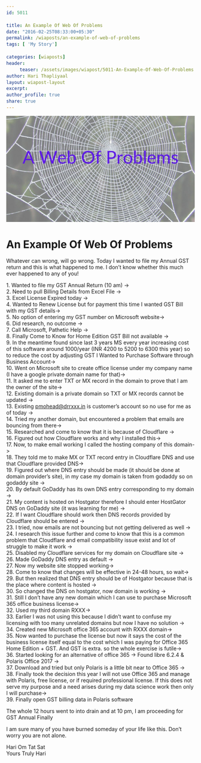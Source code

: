 ```yaml
--- 
id: 5011

title: An Example Of Web Of Problems
date: "2016-02-25T08:33:00+05:30"
permalink: /wiaposts/an-example-of-web-of-problems
tags: [ 'My Story']    

categories: [wiaposts] 
header:
     teaser: /assets/images/wiapost/5011-An-Example-Of-Web-Of-Problems.jpg
author: Hari Thapliyaal 
layout: wiapost-layout
excerpt:  
author_profile: true 
share: true 
---
```


![An Example Of Web Of Problems](/assets/images/wiapost/5011-An-Example-Of-Web-Of-Problems.jpg)     
   
# An Example Of Web Of Problems  
    
Whatever can wrong, will go wrong. Today I wanted to file my Annual GST return and this is what happened to me. I don’t know whether this much ever happened to any of you!    
    
1\. Wanted to file my GST Annual Return (10 am) -&gt;     
2\. Need to pull Billing Details from Excel File -&gt;     
3\. Excel License Expired today -&gt;     
4\. Wanted to Renew License but for payment this time I wanted GST Bill with my GST details-&gt;     
5\. No option of entering my GST number on Microsoft website-&gt;     
6\. Did research, no outcome -&gt;     
7\. Call Microsoft, Pathetic Help -&gt;     
8\. Finally Come to Know for Home Edition GST Bill not available -&gt;     
9\. In the meantime found since last 3 years MS every year increasing cost of this software around 1000/year (INR 4200 to 5200 to 6300 this year) so to reduce the cost by adjusting GST I Wanted to Purchase Software through Business Account-&gt;     
10\. Went on Microsoft site to create office license under my company name (I have a google private domain name for that)-&gt;     
11\. It asked me to enter TXT or MX record in the domain to prove that I am the owner of the site-&gt;     
12\. Existing domain is a private domain so TXT or MX records cannot be updated -&gt;     
13\. Existing pmohead@drrxxx.in is customer’s account so no use for me as of today -&gt;     
14\. Tried my another domain, but encountered a problem that emails are bouncing from there-&gt;     
15\. Researched and come to know that it is because of Cloudflare -&gt;     
16\. Figured out how Cloudflare works and why I installed this-&gt;     
17\. Now, to make email working I called the hosting company of this domain-&gt;     
18\. They told me to make MX or TXT record entry in Cloudflare DNS and use that Cloudflare provided DNS-&gt;     
19\. Figured out where DNS entry should be made (it should be done at domain provider’s site), in my case my domain is taken from godaddy so on godaddy site -&gt;     
20\. By default GoDaddy has its own DNS entry corresponding to my domain -&gt;     
21\. My content is hosted on Hostgator therefore I should enter HostGator DNS on GoDaddy site (it was learning for me) -&gt;     
22\. If I want Cloudflare should work then DNS records provided by Cloudflare should be entered -&gt;     
23\. I tried, now emails are not bouncing but not getting delivered as well -&gt;     
24\. I research this issue further and come to know that this is a common problem that Cloudflare and email compatibility issue exist and lot of struggle to make it work -&gt;     
25\. Disabled my Cloudflare services for my domain on Cloudflare site -&gt;     
26\. Made GoDaddy DNS entry as default -&gt;     
27\. Now my website site stopped working-&gt;     
28\. Come to know that changes will be effective in 24-48 hours, so wait-&gt;     
29\. But then realized that DNS entry should be of Hostgator because that is the place where content is hosted -&gt;     
30\. So changed the DNS on hostgator, now domain is working -&gt;     
31\. Still I don’t have any new domain which I can use to purchase Microsoft 365 office business license-&gt;     
32\. Used my third domain RXXX-&gt;     
33\. Earlier I was not using this because I didn’t want to confuse my licensing with too many unrelated domains but now I have no solution -&gt;     
34\. Created new Microsoft office 365 account with RXXX domain-&gt;     
35\. Now wanted to purchase the license but now it says the cost of the business license itself equal to the cost which I was paying for Office 365 Home Edition + GST. And GST is extra. so the whole exercise is futile-&gt;     
36\. Started looking for an alternative of office 365 -&gt; Found libre 6.2.4 &amp; Polaris Office 2017 -&gt;     
37\. Download and tried but only Polaris is a little bit near to Office 365 -&gt;     
38\. Finally took the decision this year I will not use Office 365 and manage with Polaris, free license, or if required professional license. If this does not serve my purpose and a need arises during my data science work then only I will purchase-&gt;     
39\. Finally open GST billing data in Polaris software    
    
The whole 12 hours went to into drain and at 10 pm, I am proceeding for GST Annual Finally    
    
I am sure many of you have burned someday of your life like this. Don’t worry you are not alone.    
    
Hari Om Tat Sat     
Yours Truly Hari    
